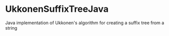 # UkkonenSuffixTreeJava
Java implementation of Ukkonen's algorithm for creating a suffix tree from a string

